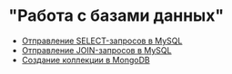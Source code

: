# "Работа с базами данных"
 - [Отправление SELECT-запросов в MySQL](https://docs.google.com/spreadsheets/d/1vuQCGpO62NtEriPcKV8X1PoS52lP8pJFAQY6OTQ3QUk/edit?usp=sharing)
 - [Отправление JOIN-запросов в MySQL](https://docs.google.com/spreadsheets/d/1w6tAzzaaztf1Ghtwrs5CSLlocxuSVD_-oGLa3UcoRHY/edit?usp=sharing)
 - [Создание коллекции в MongoDB](https://docs.google.com/spreadsheets/d/1OzQcC9__1ZV4w9Ix54E23GKEE9-mZNXCpMfUv24lUE8/edit?usp=sharing)
